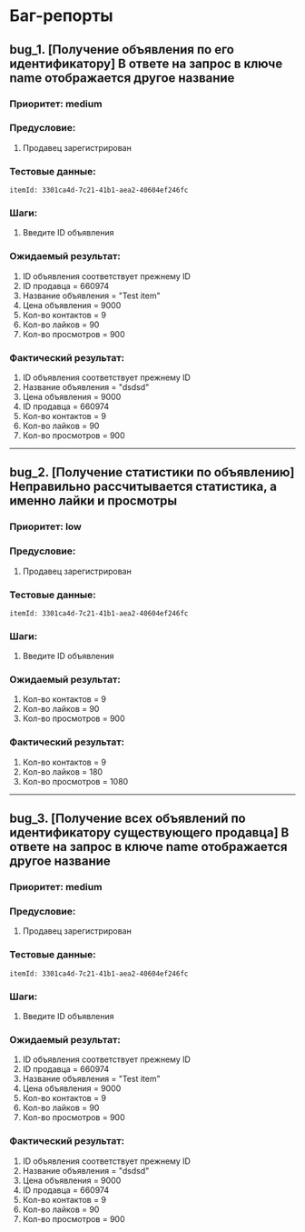 # Баг-репорты

## bug_1. [Получение объявления по его идентификатору] В ответе на запрос в ключе name отображается другое название

### Приоритет: medium

### Предусловие:
1. Продавец зарегистрирован

### Тестовые данные:
    itemId: 3301ca4d-7c21-41b1-aea2-40604ef246fc

### Шаги:
1. Введите ID объявления

### Ожидаемый результат:
1. ID объявления соответствует прежнему ID
2. ID продавца  = 660974
3. Название объявления = "Test item"
4. Цена объявления = 9000
5. Кол-во контактов = 9
6. Кол-во лайков = 90
7. Кол-во просмотров = 900

### Фактический результат: 
1. ID объявления соответствует прежнему ID
2. Название объявления = "dsdsd"
3. Цена объявления = 9000
4. ID продавца  = 660974
5. Кол-во контактов = 9
6. Кол-во лайков = 90
7. Кол-во просмотров = 900

---

## bug_2. [Получение статистики по объявлению] Неправильно рассчитывается статистика, а именно лайки и просмотры

### Приоритет: low

### Предусловие:
1. Продавец зарегистрирован

### Тестовые данные:
    itemId: 3301ca4d-7c21-41b1-aea2-40604ef246fc

### Шаги:
1. Введите ID объявления

### Ожидаемый результат:
1. Кол-во контактов = 9
2. Кол-во лайков = 90
3. Кол-во просмотров = 900

### Фактический результат: 
1. Кол-во контактов = 9
2. Кол-во лайков = 180
3. Кол-во просмотров = 1080

---

## bug_3. [Получение всех объявлений по идентификатору существующего продавца] В ответе на запрос в ключе name отображается другое название

### Приоритет: medium

### Предусловие:
1. Продавец зарегистрирован

### Тестовые данные:
    itemId: 3301ca4d-7c21-41b1-aea2-40604ef246fc

### Шаги:
1. Введите ID объявления

### Ожидаемый результат:
1. ID объявления соответствует прежнему ID
2. ID продавца  = 660974
3. Название объявления = "Test item"
4. Цена объявления = 9000
5. Кол-во контактов = 9
6. Кол-во лайков = 90
7. Кол-во просмотров = 900

### Фактический результат: 
1. ID объявления соответствует прежнему ID
2. Название объявления = "dsdsd"
3. Цена объявления = 9000
4. ID продавца  = 660974
5. Кол-во контактов = 9
6. Кол-во лайков = 90
7. Кол-во просмотров = 900
